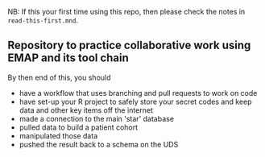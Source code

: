 NB: If this your first time using this repo, then please check the notes in `read-this-first.mnd`.

## Repository to practice collaborative work using EMAP and its tool chain

By then end of this, you should 

- have a workflow that uses branching and pull requests to work on code
- have set-up your R project to safely store your secret codes and keep data and other key items off the internet
- made a connection to the main 'star' database
- pulled data to build a patient cohort
- manipulated those data
- pushed the result back to a schema on the UDS


